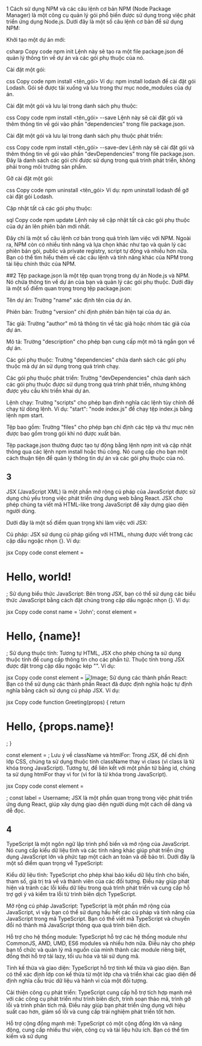 1 Cách sử dụng NPM và các câu lệnh cơ bản
NPM (Node Package Manager) là một công cụ quản lý gói phổ biến được sử dụng trong việc phát triển ứng dụng Node.js. Dưới đây là một số câu lệnh cơ bản để sử dụng NPM:

Khởi tạo một dự án mới:

csharp
Copy code
npm init
Lệnh này sẽ tạo ra một file package.json để quản lý thông tin về dự án và các gói phụ thuộc của nó.

Cài đặt một gói:

css
Copy code
npm install <tên_gói>
Ví dụ: npm install lodash để cài đặt gói Lodash. Gói sẽ được tải xuống và lưu trong thư mục node_modules của dự án.

Cài đặt một gói và lưu lại trong danh sách phụ thuộc:

css
Copy code
npm install <tên_gói> --save
Lệnh này sẽ cài đặt gói và thêm thông tin về gói vào phần "dependencies" trong file package.json.

Cài đặt một gói và lưu lại trong danh sách phụ thuộc phát triển:

css
Copy code
npm install <tên_gói> --save-dev
Lệnh này sẽ cài đặt gói và thêm thông tin về gói vào phần "devDependencies" trong file package.json. Đây là danh sách các gói chỉ được sử dụng trong quá trình phát triển, không phải trong môi trường sản phẩm.

Gỡ cài đặt một gói:

css
Copy code
npm uninstall <tên_gói>
Ví dụ: npm uninstall lodash để gỡ cài đặt gói Lodash.

Cập nhật tất cả các gói phụ thuộc:

sql
Copy code
npm update
Lệnh này sẽ cập nhật tất cả các gói phụ thuộc của dự án lên phiên bản mới nhất.

Đây chỉ là một số câu lệnh cơ bản trong quá trình làm việc với NPM. Ngoài ra, NPM còn có nhiều tính năng và lựa chọn khác như tạo và quản lý các phiên bản gói, public và private registry, script tự động và nhiều hơn nữa. Bạn có thể tìm hiểu thêm về các câu lệnh và tính năng khác của NPM trong tài liệu chính thức của NPM.

##2
Tệp package.json là một tệp quan trọng trong dự án Node.js và NPM. Nó chứa thông tin về dự án của bạn và quản lý các gói phụ thuộc. Dưới đây là một số điểm quan trọng trong tệp package.json:

Tên dự án: Trường "name" xác định tên của dự án.

Phiên bản: Trường "version" chỉ định phiên bản hiện tại của dự án.

Tác giả: Trường "author" mô tả thông tin về tác giả hoặc nhóm tác giả của dự án.

Mô tả: Trường "description" cho phép bạn cung cấp một mô tả ngắn gọn về dự án.

Các gói phụ thuộc: Trường "dependencies" chứa danh sách các gói phụ thuộc mà dự án sử dụng trong quá trình chạy.

Các gói phụ thuộc phát triển: Trường "devDependencies" chứa danh sách các gói phụ thuộc được sử dụng trong quá trình phát triển, nhưng không được yêu cầu khi triển khai dự án.

Lệnh chạy: Trường "scripts" cho phép bạn định nghĩa các lệnh tùy chỉnh để chạy từ dòng lệnh. Ví dụ: "start": "node index.js" để chạy tệp index.js bằng lệnh npm start.

Tệp bao gồm: Trường "files" cho phép bạn chỉ định các tệp và thư mục nên được bao gồm trong gói khi nó được xuất bản.

Tệp package.json thường được tạo tự động bằng lệnh npm init và cập nhật thông qua các lệnh npm install hoặc thủ công. Nó cung cấp cho bạn một cách thuận tiện để quản lý thông tin dự án và các gói phụ thuộc của nó.
## 3
JSX (JavaScript XML) là một phần mở rộng cú pháp của JavaScript được sử dụng chủ yếu trong việc phát triển ứng dụng web bằng React. JSX cho phép chúng ta viết mã HTML-like trong JavaScript để xây dựng giao diện người dùng.

Dưới đây là một số điểm quan trọng khi làm việc với JSX:

Cú pháp: JSX sử dụng cú pháp giống với HTML, nhưng được viết trong các cặp dấu ngoặc nhọn {}. Ví dụ:

jsx
Copy code
const element = <h1>Hello, world!</h1>;
Sử dụng biểu thức JavaScript: Bên trong JSX, bạn có thể sử dụng các biểu thức JavaScript bằng cách đặt chúng trong cặp dấu ngoặc nhọn {}. Ví dụ:

jsx
Copy code
const name = 'John';
const element = <h1>Hello, {name}!</h1>;
Sử dụng thuộc tính: Tương tự HTML, JSX cho phép chúng ta sử dụng thuộc tính để cung cấp thông tin cho các phần tử. Thuộc tính trong JSX được đặt trong cặp dấu ngoặc kép "". Ví dụ:

jsx
Copy code
const element = <img src="path/to/image.jpg" alt="Image" />;
Sử dụng các thành phần React: Bạn có thể sử dụng các thành phần React đã được định nghĩa hoặc tự định nghĩa bằng cách sử dụng cú pháp JSX. Ví dụ:

jsx
Copy code
function Greeting(props) {
  return <h1>Hello, {props.name}!</h1>;
}

const element = <Greeting name="John" />;
Lưu ý về className và htmlFor: Trong JSX, để chỉ định lớp CSS, chúng ta sử dụng thuộc tính className thay vì class (vì class là từ khóa trong JavaScript). Tương tự, để liên kết với một phần tử bằng id, chúng ta sử dụng htmlFor thay vì for (vì for là từ khóa trong JavaScript).

jsx
Copy code
const element = <div className="container"></div>;
const label = <label htmlFor="inputField">Username</label>;
JSX là một phần quan trọng trong việc phát triển ứng dụng React, giúp xây dựng giao diện người dùng một cách dễ dàng và dễ đọc.


## 4
TypeScript là một ngôn ngữ lập trình phổ biến và mở rộng của JavaScript. Nó cung cấp kiểu dữ liệu tĩnh và các tính năng khác giúp phát triển ứng dụng JavaScript lớn và phức tạp một cách an toàn và dễ bảo trì. Dưới đây là một số điểm quan trọng về TypeScript:

Kiểu dữ liệu tĩnh: TypeScript cho phép khai báo kiểu dữ liệu tĩnh cho biến, tham số, giá trị trả về và thành viên của các đối tượng. Điều này giúp phát hiện và tránh các lỗi kiểu dữ liệu trong quá trình phát triển và cung cấp hỗ trợ gợi ý và kiểm tra lỗi từ trình biên dịch TypeScript.

Mở rộng cú pháp JavaScript: TypeScript là một phần mở rộng của JavaScript, vì vậy bạn có thể sử dụng hầu hết các cú pháp và tính năng của JavaScript trong mã TypeScript. Bạn có thể viết mã TypeScript và chuyển đổi nó thành mã JavaScript thông qua quá trình biên dịch.

Hỗ trợ cho hệ thống module: TypeScript hỗ trợ các hệ thống module như CommonJS, AMD, UMD, ES6 modules và nhiều hơn nữa. Điều này cho phép bạn tổ chức và quản lý mã nguồn của mình thành các module riêng biệt, đồng thời hỗ trợ tải lazy, tối ưu hóa và tái sử dụng mã.

Tính kế thừa và giao diện: TypeScript hỗ trợ tính kế thừa và giao diện. Bạn có thể xác định lớp con kế thừa từ một lớp cha và triển khai các giao diện để định nghĩa cấu trúc dữ liệu và hành vi của một đối tượng.

Cải thiện công cụ phát triển: TypeScript cung cấp hỗ trợ tích hợp mạnh mẽ với các công cụ phát triển như trình biên dịch, trình soạn thảo mã, trình gỡ lỗi và trình phân tích mã. Điều này giúp bạn phát triển ứng dụng với hiệu suất cao hơn, giảm số lỗi và cung cấp trải nghiệm phát triển tốt hơn.

Hỗ trợ cộng đồng mạnh mẽ: TypeScript có một cộng đồng lớn và năng động, cung cấp nhiều thư viện, công cụ và tài liệu hữu ích. Bạn có thể tìm kiếm và sử dụng

